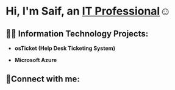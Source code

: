 <h1>Hi, I'm Saif, an <a href="https://linkedin.com/in/Saif-reh">IT Professional</a>☺</h1>

<h2>👨‍💻 Information Technology Projects:</h2>

- <b>osTicket (Help Desk Ticketing System)</b>

- <b>Microsoft Azure</b>


<h2>🤳Connect with me:</h2>







[linkedin]: https://linkedin.com/in/Saif-reh


